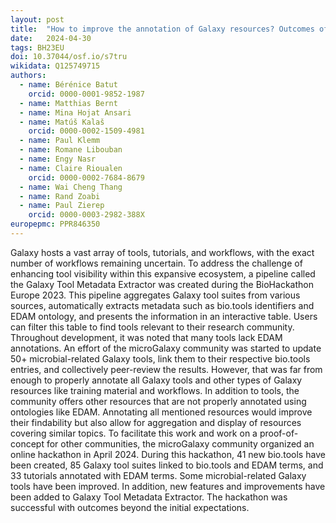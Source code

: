 ```yaml
---
layout: post
title:  "How to improve the annotation of Galaxy resources? Outcomes of an online hackathon for improving the annotation of Galaxy resources for microbial data resources"
date:   2024-04-30
tags: BH23EU
doi: 10.37044/osf.io/s7tru
wikidata: Q125749715
authors:
  - name: Bérénice Batut
    orcid: 0000-0001-9852-1987
  - name: Matthias Bernt
  - name: Mina Hojat Ansari
  - name: Matúš Kalaš
    orcid: 0000-0002-1509-4981
  - name: Paul Klemm
  - name: Romane Libouban
  - name: Engy Nasr
  - name: Claire Rioualen
    orcid: 0000-0002-7684-8679
  - name: Wai Cheng Thang
  - name: Rand Zoabi
  - name: Paul Zierep
    orcid: 0000-0003-2982-388X
europepmc: PPR846350
---
```


Galaxy hosts a vast array of tools, tutorials, and workflows, with the exact number of workflows remaining uncertain. To address the challenge of enhancing tool visibility within this expansive ecosystem, a pipeline called the Galaxy Tool Metadata Extractor was created during the BioHackathon Europe 2023. This pipeline aggregates Galaxy tool suites from various sources, automatically extracts metadata such as bio.tools identifiers and EDAM ontology, and presents the information in an interactive table. Users can filter this table to find tools relevant to their research community. Throughout development, it was noted that many tools lack EDAM annotations. An effort of the microGalaxy community was started to update 50+ microbial-related Galaxy tools, link them to their respective bio.tools entries, and collectively peer-review the results. However, that was far from enough to properly annotate all Galaxy tools and other types of Galaxy resources like training material and workflows. In addition to tools, the community offers other resources that are not properly annotated using ontologies like EDAM. Annotating all mentioned resources would improve their findability but also allow for aggregation and display of resources covering similar topics. To facilitate this work and work on a proof-of-concept for other communities, the microGalaxy community organized an online hackathon in April 2024. During this hackathon, 41 new bio.tools have been created, 85 Galaxy tool suites linked to bio.tools and EDAM terms, and 33 tutorials annotated with EDAM terms. Some microbial-related Galaxy tools have been improved. In addition, new features and improvements have been added to Galaxy Tool Metadata Extractor. The hackathon was successful with outcomes beyond the initial expectations.


